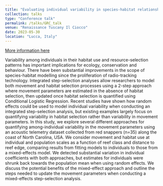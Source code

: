 ```yaml
---
title: "Evaluating individual variability in species‐habitat relationships using an integrated step-selection analysis"
collection: talks
type: "Conference talk"
permalink: /talks/GRC_talk
venue: "Renaissance Tuscany Il Ciocco"
date: 2023-05-30
location: "Lucca, Italy"
---
```


[More information here](https://besjournals.onlinelibrary.wiley.com/doi/full/10.1111/2041-210X.14321)

Variability among individuals in their habitat use and resource-selection patterns has important implications for ecology, conservation and behaviour. There have been substantial improvements in the scope of species-habitat modelling since the proliferation of radio-tracking technology. Integrated step-selection analyses allow researchers to model both movement and habitat selection processes using a 2-step approach where movement parameters are estimated in the absence of habitat selection, then updated once habitat selection is quantified using Conditional Logistic Regression. Recent studies have shown how random effects could be used to model individual variability when conducting an integrated step-selection analysis, but existing examples largely focus on quantifying variability in habitat selection rather than variability in movement parameters. In this study, we explore several different approaches for quantifying among-individual variability in the movement parameters using an acoustic telemetry dataset collected from red snappers (n=35) along the coast of North Carolina, USA. We consider movement and habitat use at individual and population scales as a function of reef class and distance to reef edge, comparing results from fitting models to individuals to those from a mixed-effects model.  We detected substantial variation in individual coefficients with both approaches, but estimates for individuals were shrunk back towards the population mean when using random effects. We discuss the potential benefits of the mixed-effect approach and outline the steps needed to update the movement parameters when conducting a mixed-effects step-selection analysis.  

